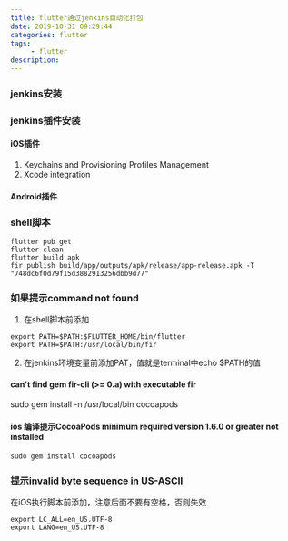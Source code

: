 ```yaml
---
title: flutter通过jenkins自动化打包
date: 2019-10-31 09:29:44
categories: flutter
tags:
     - flutter
description:
---
```


### jenkins安装

### jenkins插件安装
#### iOS插件
1. Keychains and Provisioning Profiles Management
2. Xcode integration

#### Android插件

### shell脚本
```
flutter pub get
flutter clean
flutter build apk
fir publish build/app/outputs/apk/release/app-release.apk -T "748dc6f0d79f15d3882913256dbb9d77"
```
### 如果提示command not found
1. 在shell脚本前添加
```
export PATH=$PATH:$FLUTTER_HOME/bin/flutter
export PATH=$PATH:/usr/local/bin/fir
```
2. 在jenkins环境变量前添加PAT，值就是terminal中echo $PATH的值

#### can't find gem fir-cli (>= 0.a) with executable fir
sudo gem install -n /usr/local/bin cocoapods

#### ios 编译提示CocoaPods minimum required version 1.6.0 or greater not installed
```
sudo gem install cocoapods
```

### 提示invalid byte sequence in US-ASCII
在iOS执行脚本前添加，注意后面不要有空格，否则失效
```
export LC_ALL=en_US.UTF-8
export LANG=en_US.UTF-8
```
